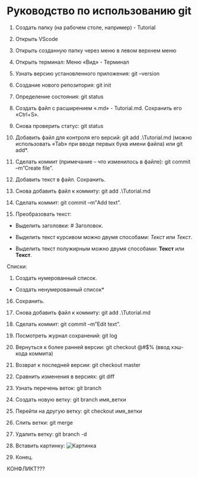 # Руководство по использованию git

1. Создать папку (на рабочем столе, например) - Tutorial

2. Открыть VScode

3. Открыть созданную папку через меню в левом верхнем меню

4. Открыть терминал: Меню «Вид» - Терминал

5. Узнать версию установленного приложения: git –version

6. Создание нового репозитория: git init

7. Определение состояния: git status

8. Создать файл с расширением «.md» - Tutorial.md. Сохранить его «Ctrl+S».

9. Снова проверить статус: git status

10. Добавить файл для контроля его версий: git add .\Tutorial.md (можно использовать «Tab» при вводе первых букв имени файла) или git add*.

11. Сделать коммит (примечание – что изменилось в файле): git commit –m”Create file”.

12. Добавить текст в файл. Сохранить.

13. Снова добавить файл к коммиту: git add .\Tutorial.md

14. Сделать коммит: git commit –m”Аdd text”.

15. Преобразовать текст:

* Выделить заголовки: # Заголовок.

* Выделить текст курсивом можно двумя способами: *Текст* или _Текст_.

* Выделить текст полужирным можно двумя способами: **Текст** или __Текст__.

Списки:

1. Создать нумерованный список.

* Создать ненумерованный список*

16. Сохранить.

17. Снова добавить файл к коммиту: git add .\Tutorial.md

18. Сделать коммит: git commit –m”Edit text”.

19. Посмотреть журнал сохранений: git log

20. Вернуться к более ранней версии: git checkout @#$% (ввод хэш-кода коммита)

21. Возврат к последней версии: git checkout master

22. Сравнить изменения в версиях: git diff

23. Узнать перечень веток: git branch

24. Создать новую ветку: git branch имя_ветки

25. Перейти на другую ветку: git checkout имя_ветки

26. Слить ветки: git merge

27. Удалить ветку: git branch -d

28. Вставить картинку: ![Картинка](image.jpg)

29. Конец.

КОНФЛИКТ???
